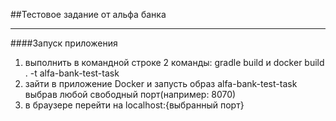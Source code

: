 ##Тестовое задание от альфа банка
***
####Запуск приложения 
1. выполнить в командной строке 2 команды: gradle build и docker build . -t alfa-bank-test-task
2. зайти в приложение Docker и запусть образ alfa-bank-test-task выбрав любой свободный порт(например: 8070)
3. в браузере перейти на localhost:{выбранный порт}
